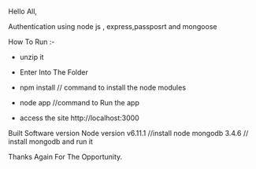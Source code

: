 Hello All,

Authentication using node js , express,passposrt and mongoose 

How To Run :-

* unzip it

* Enter Into The Folder

* npm install // command to install the node modules

* node app //command to Run the app 

* access the site http://localhost:3000


Built Software version
Node version v6.11.1 //install node
mongodb 3.4.6       // install mongodb and run it



Thanks Again For The Opportunity. 